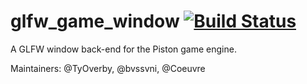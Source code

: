 # glfw_game_window [![Build Status](https://travis-ci.org/PistonDevelopers/glfw_game_window.svg)](https://travis-ci.org/PistonDevelopers/glfw_game_window)

A GLFW window back-end for the Piston game engine.

Maintainers: @TyOverby, @bvssvni, @Coeuvre
